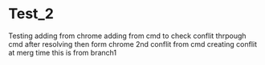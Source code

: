 # Test_2
Testing
adding from chrome
adding from cmd to check conflit thrpough cmd 
after resolving then form chrome
2nd conflit from cmd 
creating conflit at merg time this is from branch1
